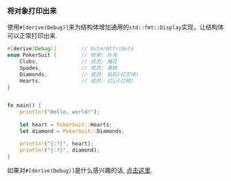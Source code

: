 ### 将对象打印出来

使用`#[derive(Debug)]`来为结构体增加通用的`std::fmt::Display`实现，让结构体可以正常打印出来.

```rust
#[derive(Debug)]        // OuterAttribute
enum PokerSuit {        // 枚举: 扑克
    Clubs,              // 成员: 梅花
    Spades,             // 成员: 黑桃
    Diamonds,           // 成员: 钻石(红方块)
    Hearts,             // 成员: 红心(红桃)
}


fn main() {
    println!("Hello, world!");
    
    let heart = PokerSuit::Hearts;
    let diamond = PokerSuit::Diamonds;

    println!("{:?}", heart);
    println!("{:?}", diamond);
}
```

如果对`#[derive(Debug)]`是什么感兴趣的话, [点击这里](./attributes.md).
